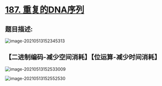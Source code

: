 # [187. 重复的DNA序列](https://leetcode-cn.com/problems/repeated-dna-sequences/)

## 题目描述:

![image-20210513152345313](C:\Users\西安交通大学2193613091sxm\AppData\Roaming\Typora\typora-user-images\image-20210513152345313.png)

## 【二进制编码-减少空间消耗】【位运算-减少时间消耗】

![image-20210513152533009](C:\Users\西安交通大学2193613091sxm\AppData\Roaming\Typora\typora-user-images\image-20210513152533009.png)

![image-20210513152552530](C:\Users\西安交通大学2193613091sxm\AppData\Roaming\Typora\typora-user-images\image-20210513152552530.png)

